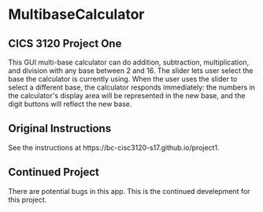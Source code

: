 # MultibaseCalculator

<h2>CICS 3120 Project One</h2>
This GUI multi-base calculator can do addition, subtraction, multiplication, and division 
with any base between 2 and 16. The slider lets user select the base the calculator is 
currently using. When the user uses the slider to select a different base, the calculator 
responds immediately: the numbers in the calculator's display area will be represented in
the new base, and the digit buttons will reflect the new base.

<h2>Original Instructions</h2>
See the instructions at https://bc-cisc3120-s17.github.io/project1.

<h2>Continued Project</h2>
There are potential bugs in this app. This is the continued develepment for this project.
